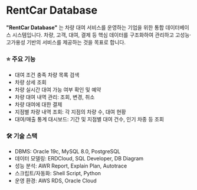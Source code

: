 # RentCar Database

**"RentCar Database"** 는 차량 대여 서비스를 운영하는 기업을 위한 통합 데이터베이스 시스템입니다.
차량, 고객, 대여, 결제 등 핵심 데이터를 구조화하여 관리하고 고성능·고가용성 기반의 서비스를 제공하는 것을 목표로 합니다.

### ⭐️ 주요 기능
- 대여 조건 충족 차량 목록 검색
- 차량 상세 조회
- 차량 실시간 대여 가능 여부 확인 및 예약
- 차량 대여 내역 관리: 조회, 변경, 취소
- 차량 대여에 대한 결제
- 지점별 차량 내역 조회: 각 지점의 차량 수, 대여 현황
- 대여/매출 통계 대시보드: 기간 및 지점별 대여 건수, 인기 차종 등 조회

### 🛠️ 기술 스택
- DBMS: Oracle 19c, MySQL 8.0, PostgreSQL
- 데이터 모델링: ERDCloud, SQL Developer, DB Diagram
- 성능 분석: AWR Report, Explain Plan, Autotrace
- 스크립트/자동화: Shell Script, Python
- 운영 환경: AWS RDS, Oracle Cloud